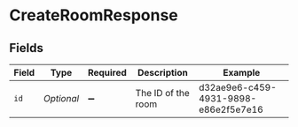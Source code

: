 # CreateRoomResponse


## Fields

| Field                                | Type                                 | Required                             | Description                          | Example                              |
| ------------------------------------ | ------------------------------------ | ------------------------------------ | ------------------------------------ | ------------------------------------ |
| `id`                                 | *Optional<String>*                   | :heavy_minus_sign:                   | The ID of the room                   | d32ae9e6-c459-4931-9898-e86e2f5e7e16 |